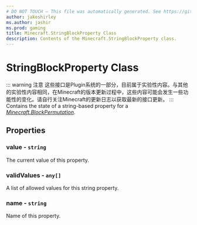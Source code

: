 ```yaml
---
# DO NOT TOUCH — This file was automatically generated. See https://github.com/Mojang/MinecraftScriptingApiDocsGenerator to modify descriptions, examples, etc.
author: jakeshirley
ms.author: jashir
ms.prod: gaming
title: Minecraft.StringBlockProperty Class
description: Contents of the Minecraft.StringBlockProperty class.
---
```

# StringBlockProperty Class
::: warning 注意
这些接口是Plugin系统的一部分，目前属于实验性内容。与其他的实验性内容相同，在Minecraft的版本更新过程中，这些内容可能会发生一些功能性的变化。请自行关注Minecraft的更新日志以获取最新的接口更新。
:::
Contains the state of a string-based property for a [*Minecraft.BlockPermutation*](../Minecraft/BlockPermutation.md).

## Properties
### **value** - `string`
The current value of this property.


### **validValues** - `any[]`
A list of allowed values for this string property.


### **name** - `string`
Name of this property.



